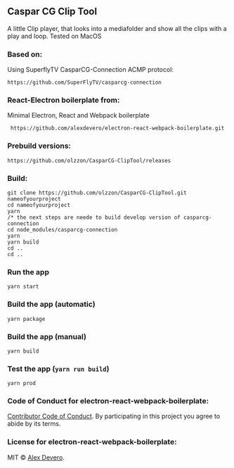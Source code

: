 
## Caspar CG Clip Tool
A little Clip player, that looks into a mediafolder and show all the clips with a play and loop.
Tested on MacOS

### Based on:
Using SuperflyTV CasparCG-Connection ACMP protocol:
```
https://github.com/SuperFlyTV/casparcg-connection
```

### React-Electron boilerplate from:
Minimal Electron, React and Webpack boilerplate

```
 https://github.com/alexdevero/electron-react-webpack-boilerplate.git
```

### Prebuild versions:
````
https://github.com/olzzon/CasparCG-ClipTool/releases
````


### Build:
```
git clone https://github.com/olzzon/CasparCG-ClipTool.git nameofyourproject
cd nameofyourproject
yarn
/* the next steps are neede to build develop version of casparcg-connection
cd node_modules/casparcg-connection
yarn
yarn build
cd ..
cd ..

```

### Run the app
```
yarn start
```

### Build the app (automatic)
```
yarn package
```

### Build the app (manual)
```
yarn build
```

### Test the app (`yarn run build`)
```
yarn prod
```

### Code of Conduct for electron-react-webpack-boilerplate:

[Contributor Code of Conduct](code-of-conduct.md). By participating in this project you agree to abide by its terms.

### License for electron-react-webpack-boilerplate:

MIT © [Alex Devero](https://alexdevero.com).
